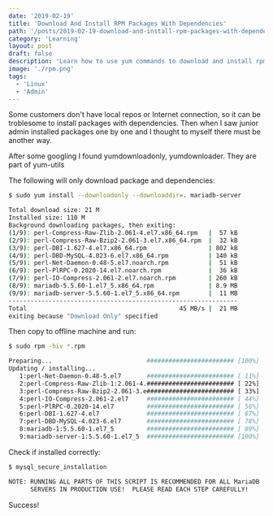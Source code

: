 ```yaml
---
date: '2019-02-19'
title: 'Download And Install RPM Packages With Dependencies'
path: '/posts/2019-02-19-download-and-install-rpm-packages-with-dependencies/'
category: 'Learning'
layout: post
draft: false
description: 'Learn how to use yum commands to download and install rpm for offline use'
image: './rpm.png'
tags:
  - 'Linux'
  - 'Admin'
---
```


Some customers don't have local repos or Internet connection, so it can be troblesome to install packages with dependencies. Then when I saw junior admin installed packages one by one and I thought to myself there must be another way.

After some googling I found yumdownloadonly, yumdownloader. They are part of yum-utils

The following will only download package and dependencies:

```bash
$ sudo yum install --downloadonly --downloaddir=. mariadb-server

Total download size: 21 M
Installed size: 110 M
Background downloading packages, then exiting:
(1/9): perl-Compress-Raw-Zlib-2.061-4.el7.x86_64.rpm   |  57 kB
(2/9): perl-Compress-Raw-Bzip2-2.061-3.el7.x86_64.rpm  |  32 kB
(3/9): perl-DBI-1.627-4.el7.x86_64.rpm                 | 802 kB
(4/9): perl-DBD-MySQL-4.023-6.el7.x86_64.rpm           | 140 kB
(5/9): perl-Net-Daemon-0.48-5.el7.noarch.rpm           |  51 kB
(6/9): perl-PlRPC-0.2020-14.el7.noarch.rpm             |  36 kB
(7/9): perl-IO-Compress-2.061-2.el7.noarch.rpm         | 260 kB
(8/9): mariadb-5.5.60-1.el7_5.x86_64.rpm               | 8.9 MB
(9/9): mariadb-server-5.5.60-1.el7_5.x86_64.rpm        |  11 MB
---------------------------------------------------------------
Total                                          45 MB/s |  21 MB
exiting because "Download Only" specified
```

Then copy to offline machine and run:

```bash
$ sudo rpm -hiv *.rpm

Preparing...                          ######################## [100%]
Updating / installing...
   1:perl-Net-Daemon-0.48-5.el7       ######################## [ 11%]
   2:perl-Compress-Raw-Zlib-1:2.061-4.######################## [ 22%]
   3:perl-Compress-Raw-Bzip2-2.061-3.e######################## [ 33%]
   4:perl-IO-Compress-2.061-2.el7     ######################## [ 44%]
   5:perl-PlRPC-0.2020-14.el7         ######################## [ 56%]
   6:perl-DBI-1.627-4.el7             ######################## [ 67%]
   7:perl-DBD-MySQL-4.023-6.el7       ######################## [ 78%]
   8:mariadb-1:5.5.60-1.el7_5         ######################## [ 89%]
   9:mariadb-server-1:5.5.60-1.el7_5  ######################## [100%]
```

Check if installed correctly:

```bash
$ mysql_secure_installation

NOTE: RUNNING ALL PARTS OF THIS SCRIPT IS RECOMMENDED FOR ALL MariaDB
      SERVERS IN PRODUCTION USE!  PLEASE READ EACH STEP CAREFULLY!
```

Success!
